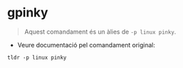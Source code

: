 # gpinky

> Aquest comandament és un àlies de `-p linux pinky`.

- Veure documentació pel comandament original:

`tldr -p linux pinky`
